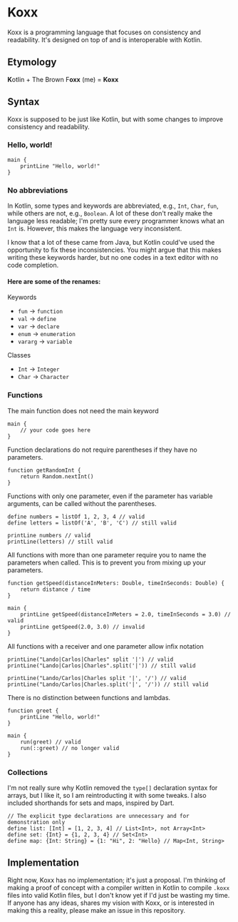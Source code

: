 # Koxx
Koxx is a programming language that focuses on consistency and readability. It's designed on top of and is interoperable with Kotlin.

## Etymology
**K**otlin + The Brown F**oxx** (me) = **Koxx**

## Syntax
Koxx is supposed to be just like Kotlin, but with some changes to improve consistency and readability.

### Hello, world!
```
main {
    printLine "Hello, world!"
}
```

### No abbreviations
In Kotlin, some types and keywords are abbreviated, e.g., `Int`, `Char`, `fun`, while others are not, e.g., `Boolean`. A lot of these don't really make the language less readable; I'm pretty sure every programmer knows what an `Int` is. However, this makes the language very inconsistent.

I know that a lot of these came from Java, but Kotlin could've used the opportunity to fix these inconsistencies. You might argue that this makes writing these keywords harder, but no one codes in a text editor with no code completion.

#### Here are some of the renames:

Keywords
- `fun` → `function`
- `val` → `define`
- `var` → `declare`
- `enum` → `enumeration`
- `vararg` → `variable`

Classes
- `Int` → `Integer`
- `Char` → `Character`

### Functions
The main function does not need the main keyword
```
main {
    // your code goes here
}
```

Function declarations do not require parentheses if they have no parameters.
```
function getRandomInt {
    return Random.nextInt()
}
```

Functions with only one parameter, even if the parameter has variable arguments, can be called without the parentheses.
```
define numbers = listOf 1, 2, 3, 4 // valid
define letters = listOf('A', 'B', 'C') // still valid

printLine numbers // valid
printLine(letters) // still valid
```

All functions with more than one parameter require you to name the parameters when called. This is to prevent you from mixing up your parameters.
```
function getSpeed(distanceInMeters: Double, timeInSeconds: Double) {
    return distance / time
}

main {
    printLine getSpeed(distanceInMeters = 2.0, timeInSeconds = 3.0) // valid
    printLine getSpeed(2.0, 3.0) // invalid
}
```

All functions with a receiver and one parameter allow infix notation
```
printLine("Lando|Carlos|Charles" split '|') // valid
printLine("Lando|Carlos|Charles".split('|')) // still valid

printLine("Lando/Carlos|Charles split '|', '/') // valid
printLine("Lando/Carlos|Charles.split('|', '/')) // still valid
```

There is no distinction between functions and lambdas.
```
function greet {
    printLine "Hello, world!"
}

main {
    run(greet) // valid
    run(::greet) // no longer valid
}
```

### Collections
I'm not really sure why Kotlin removed the `type[]` declaration syntax for arrays, but I like it, so I am reintroducting it with some tweaks. I also included shorthands for sets and maps, inspired by Dart.
```
// The explicit type declarations are unnecessary and for demonstration only
define list: [Int] = [1, 2, 3, 4] // List<Int>, not Array<Int>
define set: {Int} = {1, 2, 3, 4} // Set<Int>
define map: {Int: String} = {1: "Hi", 2: "Hello} // Map<Int, String>
```

## Implementation
Right now, Koxx has no implementation; it's just a proposal. I'm thinking of making a proof of concept with a compiler written in Kotlin to compile `.koxx` files into valid Kotlin files, but I don't know yet if I'd just be wasting my time. If anyone has any ideas, shares my vision with Koxx, or is interested in making this a reality, please make an issue in this repository.
